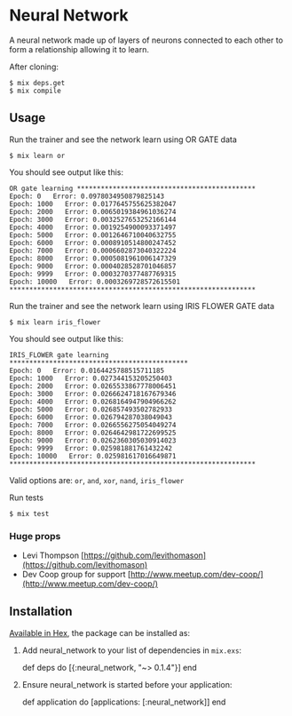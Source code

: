# Neural Network

A neural network made up of layers of neurons connected to each other to form a relationship allowing it to learn.

After cloning:

    $ mix deps.get
    $ mix compile

## Usage

Run the trainer and see the network learn using OR GATE data

    $ mix learn or

You should see output like this:

    OR gate learning *********************************************
    Epoch: 0   Error: 0.0978034950879825143
    Epoch: 1000   Error: 0.0177645755625382047
    Epoch: 2000   Error: 0.0065019384961036274
    Epoch: 3000   Error: 0.0032527653252166144
    Epoch: 4000   Error: 0.0019254900093371497
    Epoch: 5000   Error: 0.0012646710040632755
    Epoch: 6000   Error: 0.0008910514800247452
    Epoch: 7000   Error: 0.0006602873040322224
    Epoch: 8000   Error: 0.0005081961006147329
    Epoch: 9000   Error: 0.0004028528701046857
    Epoch: 9999   Error: 0.0003270377487769315
    Epoch: 10000   Error: 0.0003269728572615501
    **************************************************************

Run the trainer and see the network learn using IRIS FLOWER GATE data

    $ mix learn iris_flower

You should see output like this:

    IRIS_FLOWER gate learning *********************************************
    Epoch: 0   Error: 0.0164425788515711185
    Epoch: 1000   Error: 0.027344153205250403
    Epoch: 2000   Error: 0.0265533867778006451
    Epoch: 3000   Error: 0.0266624718167679346
    Epoch: 4000   Error: 0.0268164947904966262
    Epoch: 5000   Error: 0.026857493502782933
    Epoch: 6000   Error: 0.026794287038049043
    Epoch: 7000   Error: 0.0266556275054049274
    Epoch: 8000   Error: 0.0264642981722699525
    Epoch: 9000   Error: 0.0262360305030914023
    Epoch: 9999   Error: 0.025981881761432242
    Epoch: 10000   Error: 0.025981617016649871
    **************************************************************


Valid options are: `or`, `and`, `xor`, `nand`, `iris_flower`


Run tests

    $ mix test

### Huge props

* Levi Thompson [https://github.com/levithomason](https://github.com/levithomason)
* Dev Coop group for support [http://www.meetup.com/dev-coop/](http://www.meetup.com/dev-coop/)


## Installation

[Available in Hex](https://hex.pm/packages/neural_network), the package can be installed as:

  1. Add neural_network to your list of dependencies in `mix.exs`:

        def deps do
          [{:neural_network, "~> 0.1.4"}]
        end

  2. Ensure neural_network is started before your application:

        def application do
          [applications: [:neural_network]]
        end

